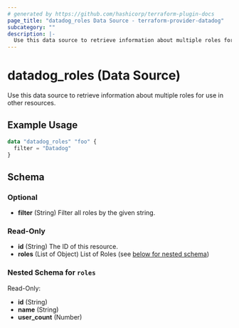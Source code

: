 ```yaml
---
# generated by https://github.com/hashicorp/terraform-plugin-docs
page_title: "datadog_roles Data Source - terraform-provider-datadog"
subcategory: ""
description: |-
  Use this data source to retrieve information about multiple roles for use in other resources.
---
```


# datadog_roles (Data Source)

Use this data source to retrieve information about multiple roles for use in other resources.

## Example Usage

```terraform
data "datadog_roles" "foo" {
  filter = "Datadog"
}
```

<!-- schema generated by tfplugindocs -->
## Schema

### Optional

- **filter** (String) Filter all roles by the given string.

### Read-Only

- **id** (String) The ID of this resource.
- **roles** (List of Object) List of Roles (see [below for nested schema](#nestedatt--roles))

<a id="nestedatt--roles"></a>
### Nested Schema for `roles`

Read-Only:

- **id** (String)
- **name** (String)
- **user_count** (Number)


